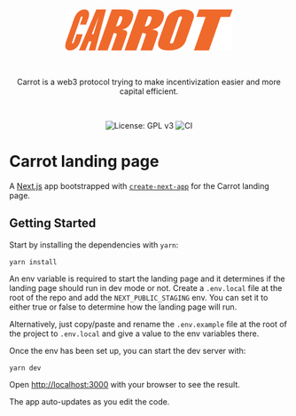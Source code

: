 <br />

<p align="center">
<img src=".github/static/logo.svg" alt="Carrot logo" width="60%" />
</p>

<br />

<p align="center">
Carrot is a web3 protocol trying to make incentivization easier and more capital
efficient.
</p>

<br />

<p align="center">
<img src="https://img.shields.io/badge/License-GPLv3-blue.svg" alt="License: GPL v3">
<img src="https://github.com/carrot-kpi/v1-monorepo/actions/workflows/ci.yml/badge.svg" alt="CI">
</p>

# Carrot landing page

A [Next.js](https://nextjs.org/) app bootstrapped with
[`create-next-app`](https://github.com/vercel/next.js/tree/canary/packages/create-next-app)
for the Carrot landing page.

## Getting Started

Start by installing the dependencies with `yarn`:

```
yarn install
```

An env variable is required to start the landing page and it determines if the
landing page should run in dev mode or not. Create a `.env.local` file at the
root of the repo and add the `NEXT_PUBLIC_STAGING` env. You can set it to either
true or false to determine how the landing page will run.

Alternatively, just copy/paste and rename the `.env.example` file at the root of
the project to `.env.local` and give a value to the env variables there.

Once the env has been set up, you can start the dev server with:

```
yarn dev
```

Open [http://localhost:3000](http://localhost:3000) with your browser to see the
result.

The app auto-updates as you edit the code.
